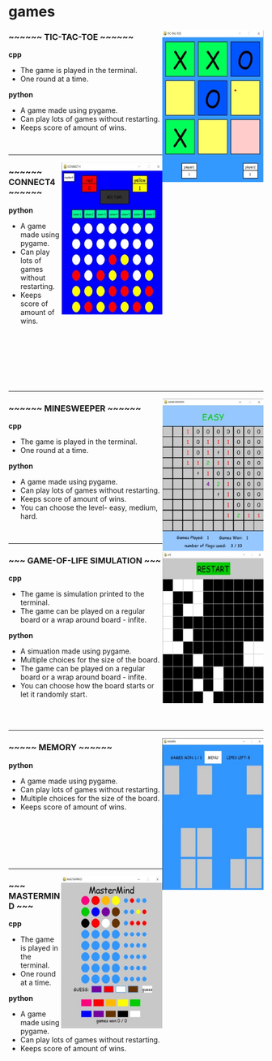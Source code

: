 # games


<img align="right" width="200" height="300" src="https://github.com/Yehudit-Brickner/games/blob/main/images/tictactoepic.jpg">


### ~~~~~~ TIC-TAC-TOE ~~~~~~

<b>cpp</b><br>
- The game is played in the terminal. <br>
- One round at a time.<br>

<b>python</b><br>
- A game made using pygame.<br>
- Can play lots of games without restarting.<br>
- Keeps score of amount of wins.<br>

<br>

__________________________________________________________________________________________________________________________________________________________


<img align="right" width="200" height="300" src="https://github.com/Yehudit-Brickner/games/blob/main/images/connect4pic.jpg">

### ~~~~~~ CONNECT4 ~~~~~~

<b>python</b><br>
- A game made using pygame.<br>
- Can play lots of games without restarting.<br>
- Keeps score of amount of wins.<br>

<br>
<br>
<br>
<br>
<br>
<br>

___________________________________________________________________________________________________________________________________________________________

<img align="right" width="200" height="300" src="https://github.com/Yehudit-Brickner/games/blob/main/images/minesweeperpic.jpg">


### ~~~~~~ MINESWEEPER ~~~~~~

<b>cpp</b><br>
- The game is played in the terminal. <br>
- One round at a time.<br>

<b>python</b><br>
- A game made using pygame.<br>
- Can play lots of games without restarting.<br>
- Keeps score of amount of wins.<br>
- You can choose the level- easy, medium, hard.<br>

<br>

___________________________________________________________________________________________________________________________________________________________

<img align="right" width="200" height="300" src="https://github.com/Yehudit-Brickner/games/blob/main/images/lifepic.jpg">

### ~~~ GAME-OF-LIFE SIMULATION ~~~

<b>cpp</b><br>
- The game is simulation printed to the terminal. <br>
- The game can be played on a regular board or a wrap around board - infite.<br>


<b>python</b><br>
- A simuation made using pygame.<br>
- Multiple choices for the size of the board.<br>
- The game can be played on a regular board or a wrap around board - infite.<br>
- You can choose how the board starts or let it randomly start.<br>

<br>
<br>

__________________________________________________________________________________________________________________________________________________________

<img align="right" width="200" height="300" src="https://github.com/Yehudit-Brickner/games/blob/main/images/memorypic.jpg">

### ~~~~~ MEMORY ~~~~~~                

<b>python</b><br>
- A game made using pygame.<br>
- Can play lots of games without restarting.<br>
- Multiple choices for the size of the board.<br>
- Keeps score of amount of wins.<br>

<br>
<br>
<br>
<br>
<br>

___________________________________________________________________________________________________________________________________________________________

<img align="right" width="200" height="300" src="https://github.com/Yehudit-Brickner/games/blob/main/images/mastermindpic.jpg">

### ~~~ MASTERMIND ~~~

<b>cpp</b><br>
- The game is played in the terminal. <br>
- One round at a time.<br>

<b>python</b><br>
- A game made using pygame.<br>
- Can play lots of games without restarting.<br>
- Keeps score of amount of wins.<br>
